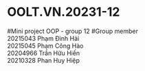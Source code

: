 # OOLT.VN.20231-12
#Mini project OOP - group 12
#Group member  
     20215043	Phạm Đình Hải   
     20215045	Phạm Công Hào  
     20204966	Trần Hữu Hiến  
     20210328	Phan Huy Hiệp  
